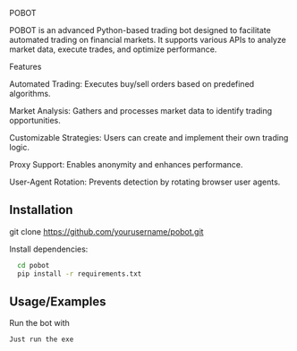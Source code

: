 


POBOT

POBOT is an advanced Python-based trading bot designed to facilitate automated trading on financial markets. It supports various APIs to analyze market data, execute trades, and optimize performance.

Features

Automated Trading: Executes buy/sell orders based on predefined algorithms.

Market Analysis: Gathers and processes market data to identify trading opportunities.

Customizable Strategies: Users can create and implement their own trading logic.

Proxy Support: Enables anonymity and enhances performance.

User-Agent Rotation: Prevents detection by rotating browser user agents.

## Installation

git clone https://github.com/yourusername/pobot.git


Install dependencies:
```bash
  cd pobot
  pip install -r requirements.txt
```
    
## Usage/Examples

Run the bot with
```
Just run the exe

